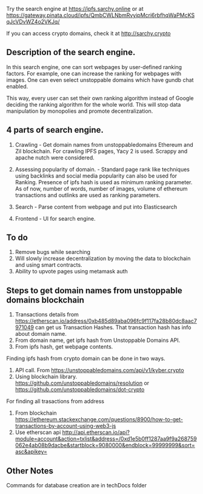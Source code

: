 Try the search engine at https://ipfs.sarchy.online or at https://gateway.pinata.cloud/ipfs/QmbCWLNbmRvyipMcri6rbfhqWaPMcKSqJcVDvWZ4o2VKJq/ 

If you can access crypto domains, check it at http://sarchy.crypto

## Description of the search engine.

In this search engine, one can sort webpages by user-defined ranking factors.
For example, one can increase the ranking for webpages with images.
One can even select unstoppable domains which have gundb chat enabled. 

This way, every user can set their own ranking algorithm instead of Google deciding the ranking algorithm for the whole world. This will stop data manipulation by monopolies and promote decentralization.

## 4 parts of search engine.

 1. Crawling - Get domain names from unstoppabledomains Ethereum and Zil blockchain. For crawling IPFS pages, Yacy 2 is used. Scrappy and apache nutch were considered.

 2. Assessing popularity of domain. - Standard page rank like techniques using backlinks and social media popularity can also be used for Ranking. 
Presence of ipfs hash is used as minimum ranking parameter. 
As of now, number of words, number of images, volume of ethereum transactions and outlinks are used as ranking parameters.

 3. Search - Parse content from webpage and put into Elasticsearch

 4. Frontend - UI for search engine. 

## To do

1. Remove bugs while searching
2. Will slowly increase decentralization by moving the data to blockchain and using smart contracts.
3. Ability to upvote pages using metamask auth

## Steps to get domain names from unstoppable domains blockchain 

1. Transactions details from https://etherscan.io/address/0xb485d89aba096fc9f117fa28b80dc8aac7971049 can get us Transaction Hashes. That transaction hash has info about domain name. 
2. From domain name, get ipfs hash from Unstoppable Domains API.
3. From ipfs hash, get webpage contents.

 Finding ipfs hash from crypto domain can be done in two ways.

1) API call. From https://unstoppabledomains.com/api/v1/kyber.crypto
2) Using blockchain library. https://github.com/unstoppabledomains/resolution or https://github.com/unstoppabledomains/dot-crypto

 For finding all trasactions from address

1. From blockchain https://ethereum.stackexchange.com/questions/8900/how-to-get-transactions-by-account-using-web3-js
2. Use etherscan api http://api.etherscan.io/api?module=account&action=txlist&address=/0xd1e5b0ff1287aa9f9a268759062e4ab08b9dacbe&startblock=9080000&endblock=99999999&sort=asc&apikey=

## Other Notes

Commands for database creation are in techDocs folder
